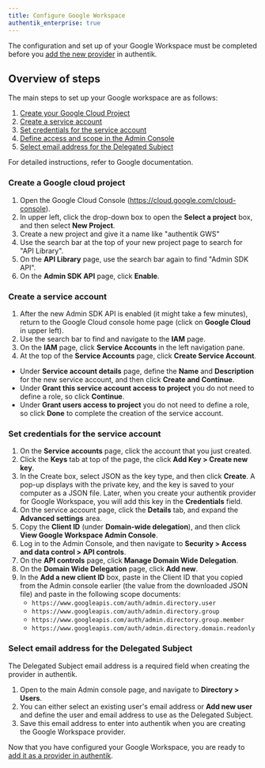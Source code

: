 ```yaml
---
title: Configure Google Workspace
authentik_enterprise: true
---
```


The configuration and set up of your Google Workspace must be completed before you [add the new provider](./add-gws-provider.md) in authentik.

## Overview of steps

The main steps to set up your Google workspace are as follows:

1. [Create your Google Cloud Project](#create-a-google-cloud-project)
2. [Create a service account](#create-a-service-account)
3. [Set credentials for the service account](#set-credentials-for-the-service-account)
4. [Define access and scope in the Admin Console](#set-credentials-for-the-service-account)
5. [Select email address for the Delegated Subject](#select-email-address-for-the-delegated-subject)

For detailed instructions, refer to Google documentation.

### Create a Google cloud project

1. Open the Google Cloud Console (https://cloud.google.com/cloud-console).
2. In upper left, click the drop-down box to open the **Select a project** box, and then select **New Project**.
3. Create a new project and give it a name like "authentik GWS"
4. Use the search bar at the top of your new project page to search for "API Library".
5. On the **API Library** page, use the search bar again to find "Admin SDK API".
6. On the **Admin SDK API** page, click **Enable**.

### Create a service account

1. After the new Admin SDK API is enabled (it might take a few minutes), return to the Google Cloud console home page (click on **Google Cloud** in upper left).
2. Use the search bar to find and navigate to the **IAM** page.
3. On the **IAM** page, click **Service Accounts** in the left navigation pane.
4. At the top of the **Service Accounts** page, click **Create Service Account**.

- Under **Service account details** page, define the **Name** and **Description** for the new service account, and then click **Create and Continue**.
- Under **Grant this service account access to project** you do not need to define a role, so click **Continue**.
- Under **Grant users access to project** you do not need to define a role, so click **Done** to complete the creation of the service account.

### Set credentials for the service account

1. On the **Service accounts** page, click the account that you just created.
2. Click the **Keys** tab at top of the page, the click **Add Key > Create new key**.
3. In the Create box, select JSON as the key type, and then click **Create**.
   A pop-up displays with the private key, and the key is saved to your computer as a JSON file.
   Later, when you create your authentik provider for Google Workspace, you will add this key in the **Credentials** field.
4. On the service account page, click the **Details** tab, and expand the **Advanced settings** area.
5. Copy the **Client ID** (under **Domain-wide delegation**), and then click **View Google Workspace Admin Console**.
6. Log in to the Admin Console, and then navigate to **Security > Access and data control > API controls**.
7. On the **API controls** page, click **Manage Domain Wide Delegation**.
8. On the **Domain Wide Delegation** page, click **Add new**.
9. In the **Add a new client ID** box, paste in the Client ID that you copied from the Admin console earlier (the value from the downloaded JSON file) and paste in the following scope documents:
    - `https://www.googleapis.com/auth/admin.directory.user`
    - `https://www.googleapis.com/auth/admin.directory.group`
    - `https://www.googleapis.com/auth/admin.directory.group.member`
    - `https://www.googleapis.com/auth/admin.directory.domain.readonly`

### Select email address for the Delegated Subject

The Delegated Subject email address is a required field when creating the provider in authentik.

1. Open to the main Admin console page, and navigate to **Directory > Users**.
2. You can either select an existing user's email address or **Add new user** and define the user and email address to use as the Delegated Subject.
3. Save this email address to enter into authentik when you are creating the Google Workspace provider.

Now that you have configured your Google Workspace, you are ready to [add it as a provider in authentik](./add-gws-provider.md).
